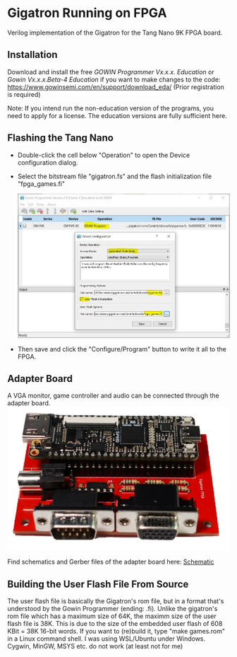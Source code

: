 # Gigatron Running on FPGA
Verilog implementation of the Gigatron for the Tang Nano 9K FPGA board.

## Installation
Download and install the free *GOWIN Programmer Vx.x.x. Education* or *Gowin Vx.x.x.Beta-4 Education* if you want to make changes to the code: https://www.gowinsemi.com/en/support/download_eda/ (Prior registration is required)

Note: If you intend run the non-education version of the programs, you need to apply for a license. The education versions are fully sufficient here.

## Flashing the Tang Nano
- Double-click the cell below "Operation" to open the Device configuration dialog.
- Select the bitstream file "gigatron.fs" and the flash initialization file "fpga_games.fi"


    <img src="images/programmer.JPG" width="800">

- Then save and click the "Configure/Program" button to write it all to the FPGA.

## Adapter Board
A VGA monitor, game controller and audio can be connected through the adapter board.
<img src="images/board.png" width="800">

Find schematics and Gerber files of the adapter board here: [Schematic](schematic)

## Building the User Flash File From Source
The user flash file is basically the Gigatron's rom file, but in a format that's understood by the Gowin Programmer (ending: .fi). Unlike the gigatron's rom file which has a maximum size of 64K, the maximm size of the user flash file is 38K. This is due to the size of the embedded user flash of 608 KBit = 38K 16-bit words.
If you want to (re)build it, type "make games.rom" in a Linux command shell. I was using WSL/Ubuntu under Windows. Cygwin, MinGW, MSYS etc. do not work (at least not for me) 

